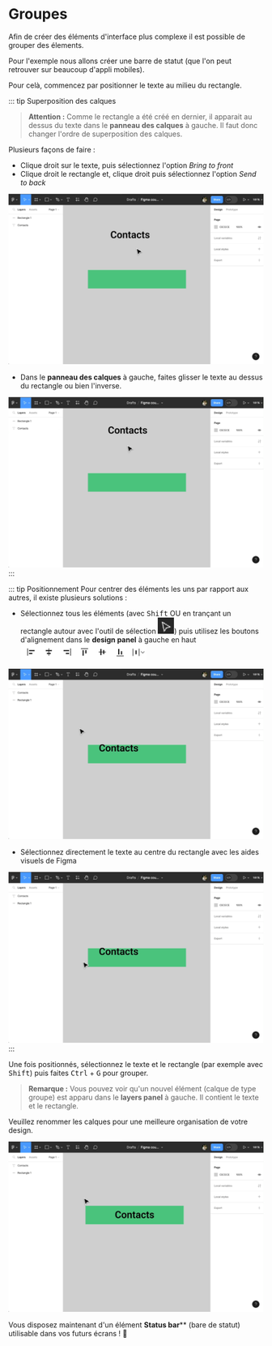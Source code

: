 # Groupes

Afin de créer des éléments d'interface plus complexe il est possible de grouper des élements. 

Pour l'exemple nous allons créer une barre de statut (que l'on peut retrouver sur beaucoup d'appli mobiles).

Pour celà, commencez par positionner le texte au milieu du rectangle.

::: tip Superposition des calques
> **Attention :** Comme le rectangle a été créé en dernier, il apparait au dessus du texte dans le **panneau des calques** à gauche. Il faut donc changer l'ordre de superposition des calques.

Plusieurs façons de faire :
- Clique droit sur le texte, puis sélectionnez l'option _Bring to front_
- Clique droit le rectangle et, clique droit puis sélectionnez l'option _Send to back_

<img alt="send to back" src="../../../assets/img/figma/theory/ui-components/groups/send-to-back.gif">

- Dans le **panneau des calques** à gauche, faites glisser le texte au dessus du rectangle ou bien l'inverse.

<img alt="drag to front" src="../../../assets/img/figma/theory/ui-components/groups/drag-to-front.gif">
:::

::: tip Positionnement
Pour centrer des éléments les uns par rapport aux autres, il existe plusieurs solutions :
- Sélectionnez tous les éléments (avec <kbd>Shift</kbd> OU en trançant un rectangle autour avec l'outil de sélection <img height="32px" alt="select tool icon" src="../../../assets/img/figma/theory/ui-components/groups/select-tool-icon.png">) puis utilisez les boutons d'alignement dans le **design panel** à gauche en haut <img height="32px" alt="alignment buttons" src="../../../assets/img/figma/theory/ui-components/groups/alignment-buttons.png">

<img alt="elements alignment" src="../../../assets/img/figma/theory/ui-components/groups/elements-alignment.gif">

- Sélectionnez directement le texte au centre du rectangle avec les aides visuels de Figma

<img alt="elements positioning" src="../../../assets/img/figma/theory/ui-components/groups/elements-positioning.gif">
:::

Une fois positionnés, sélectionnez le texte et le rectangle (par exemple avec <kbd>Shift</kbd>) puis faites <kbd>Ctrl</kbd> + <kbd>G</kbd> pour grouper.

> **Remarque :** Vous pouvez voir qu'un nouvel élément (calque de type groupe) est apparu dans le **layers panel** à gauche. Il contient le texte et le rectangle.

Veuillez renommer les calques pour une meilleure organisation de votre design.

<img alt="elements group" src="../../../assets/img/figma/theory/ui-components/groups/elements-group.gif">

Vous disposez maintenant d'un élément **Status bar**** (bare de statut) utilisable dans vos futurs écrans ! 👏
